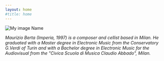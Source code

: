 ```yaml
---
layout: home
#title: home
---
```



![My image Name](/assets/images/schaf.png)
<p>
<em>Maurizio Berta (Imperia, 1997) is a composer and cellist based in Milan. He graduated with a Master degree in Electronic Music from the Conservatory G.Verdi of Turin and with a Bachelor degree in Electronic Music for the Audiovisual from the "Civica Scuola di Musica Claudio Abbado", Milan.</em>
</p>

